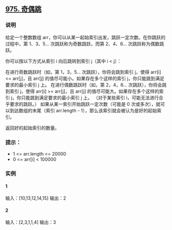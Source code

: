 ## [975. 奇偶跳](https://leetcode.cn/problems/odd-even-jump/description/)

### 说明
给定一个整数数组 arr，你可以从某一起始索引出发，跳跃一定次数。在你跳跃的过程中，第 1、3、5... 次跳跃称为奇数跳跃，而第 2、4、6... 次跳跃称为偶数跳跃。

你可以按以下方式从索引 i 向后跳转到索引 j（其中 i < j）：

在进行奇数跳跃时（如，第 1，3，5... 次跳跃），你将会跳到索引 j，使得 arr[i] <= arr[j]，且 arr[j] 的值尽可能小。如果存在多个这样的索引 j，你只能跳到满足要求的最小索引 j 上。
在进行偶数跳跃时（如，第 2，4，6... 次跳跃），你将会跳到索引 j，使得 arr[i] >= arr[j]，且 arr[j] 的值尽可能大。如果存在多个这样的索引 j，你只能跳到满足要求的最小索引 j 上。
（对于某些索引 i，可能无法进行合乎要求的跳跃。）
如果从某一索引开始跳跃一定次数（可能是 0 次或多次），就可以到达数组的末尾（索引 arr.length - 1），那么该索引就会被认为是好的起始索引。

返回好的起始索引的数量。

### 提示：
* 1 <= arr.length <= 20000
* 0 <= arr[i] < 100000

### 实例
#### 1
输入：[10,13,12,14,15]
输出：2

#### 2
输入：[2,3,1,1,4]
输出：3